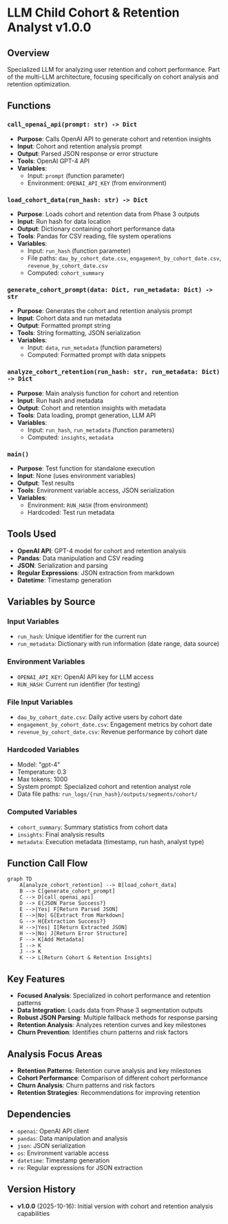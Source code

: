 # LLM Child Cohort & Retention Analyst v1.0.0

## Overview
Specialized LLM for analyzing user retention and cohort performance. Part of the multi-LLM architecture, focusing specifically on cohort analysis and retention optimization.

## Functions

### `call_openai_api(prompt: str) -> Dict`
- **Purpose**: Calls OpenAI API to generate cohort and retention insights
- **Input**: Cohort and retention analysis prompt
- **Output**: Parsed JSON response or error structure
- **Tools**: OpenAI GPT-4 API
- **Variables**: 
  - Input: `prompt` (function parameter)
  - Environment: `OPENAI_API_KEY` (from environment)

### `load_cohort_data(run_hash: str) -> Dict`
- **Purpose**: Loads cohort and retention data from Phase 3 outputs
- **Input**: Run hash for data location
- **Output**: Dictionary containing cohort performance data
- **Tools**: Pandas for CSV reading, file system operations
- **Variables**:
  - Input: `run_hash` (function parameter)
  - File paths: `dau_by_cohort_date.csv`, `engagement_by_cohort_date.csv`, `revenue_by_cohort_date.csv`
  - Computed: `cohort_summary`

### `generate_cohort_prompt(data: Dict, run_metadata: Dict) -> str`
- **Purpose**: Generates the cohort and retention analysis prompt
- **Input**: Cohort data and run metadata
- **Output**: Formatted prompt string
- **Tools**: String formatting, JSON serialization
- **Variables**:
  - Input: `data`, `run_metadata` (function parameters)
  - Computed: Formatted prompt with data snippets

### `analyze_cohort_retention(run_hash: str, run_metadata: Dict) -> Dict`
- **Purpose**: Main analysis function for cohort and retention
- **Input**: Run hash and metadata
- **Output**: Cohort and retention insights with metadata
- **Tools**: Data loading, prompt generation, LLM API
- **Variables**:
  - Input: `run_hash`, `run_metadata` (function parameters)
  - Computed: `insights`, `metadata`

### `main()`
- **Purpose**: Test function for standalone execution
- **Input**: None (uses environment variables)
- **Output**: Test results
- **Tools**: Environment variable access, JSON serialization
- **Variables**:
  - Environment: `RUN_HASH` (from environment)
  - Hardcoded: Test run metadata

## Tools Used
- **OpenAI API**: GPT-4 model for cohort and retention analysis
- **Pandas**: Data manipulation and CSV reading
- **JSON**: Serialization and parsing
- **Regular Expressions**: JSON extraction from markdown
- **Datetime**: Timestamp generation

## Variables by Source

### Input Variables
- `run_hash`: Unique identifier for the current run
- `run_metadata`: Dictionary with run information (date range, data source)

### Environment Variables
- `OPENAI_API_KEY`: OpenAI API key for LLM access
- `RUN_HASH`: Current run identifier (for testing)

### File Input Variables
- `dau_by_cohort_date.csv`: Daily active users by cohort date
- `engagement_by_cohort_date.csv`: Engagement metrics by cohort date
- `revenue_by_cohort_date.csv`: Revenue performance by cohort date

### Hardcoded Variables
- Model: "gpt-4"
- Temperature: 0.3
- Max tokens: 1000
- System prompt: Specialized cohort and retention analyst role
- Data file paths: `run_logs/{run_hash}/outputs/segments/cohort/`

### Computed Variables
- `cohort_summary`: Summary statistics from cohort data
- `insights`: Final analysis results
- `metadata`: Execution metadata (timestamp, run hash, analyst type)

## Function Call Flow

```mermaid
graph TD
    A[analyze_cohort_retention] --> B[load_cohort_data]
    B --> C[generate_cohort_prompt]
    C --> D[call_openai_api]
    D --> E{JSON Parse Success?}
    E -->|Yes| F[Return Parsed JSON]
    E -->|No| G[Extract from Markdown]
    G --> H{Extraction Success?}
    H -->|Yes| I[Return Extracted JSON]
    H -->|No| J[Return Error Structure]
    F --> K[Add Metadata]
    I --> K
    J --> K
    K --> L[Return Cohort & Retention Insights]
```

## Key Features
- **Focused Analysis**: Specialized in cohort performance and retention patterns
- **Data Integration**: Loads data from Phase 3 segmentation outputs
- **Robust JSON Parsing**: Multiple fallback methods for response parsing
- **Retention Analysis**: Analyzes retention curves and key milestones
- **Churn Prevention**: Identifies churn patterns and risk factors

## Analysis Focus Areas
- **Retention Patterns**: Retention curve analysis and key milestones
- **Cohort Performance**: Comparison of different cohort performance
- **Churn Analysis**: Churn patterns and risk factors
- **Retention Strategies**: Recommendations for improving retention

## Dependencies
- `openai`: OpenAI API client
- `pandas`: Data manipulation and analysis
- `json`: JSON serialization
- `os`: Environment variable access
- `datetime`: Timestamp generation
- `re`: Regular expressions for JSON extraction

## Version History
- **v1.0.0** (2025-10-16): Initial version with cohort and retention analysis capabilities
